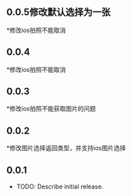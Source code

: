 ## 0.0.5修改默认选择为一张
  *修改ios拍照不能取消
## 0.0.4
  *修改ios拍照不能取消
## 0.0.3
  *修改ios拍照不能获取图片的问题
## 0.0.2
  *修改图片选择返回类型，并支持ios图片选择
## 0.0.1

* TODO: Describe initial release.
